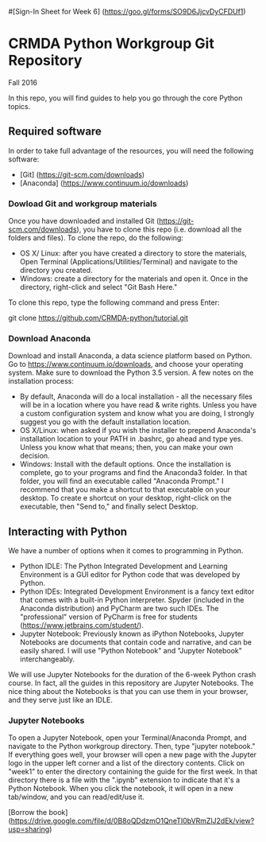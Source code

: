 #[Sign-In Sheet for Week 6] (https://goo.gl/forms/SO9D6JjcvDyCFDUf1)


# CRMDA Python Workgroup Git Repository
Fall 2016

In this repo, you will find guides to help you go through the core Python topics. 

## Required software
In order to take full advantage of the resources, you will need the following software:
 - [Git] (https://git-scm.com/downloads)
 - [Anaconda] (https://www.continuum.io/downloads)

### Dowload Git and workgroup materials 
Once you have downloaded and installed Git (https://git-scm.com/downloads), you have to clone this repo (i.e. download all the folders and files). To clone the repo, do the following:
 - OS X/ Linux: after you have created a directory to store the materials, Open Terminal (Applications/Utilities/Terminal) and navigate to the directory you created.
 - Windows: create a directory for the materials and open it. Once in the directory, right-click and select "Git Bash Here."

To clone this repo, type the following command and press Enter:

git clone https://github.com/CRMDA-python/tutorial.git

### Download Anaconda

Download and install Anaconda, a data science platform based on Python. Go to https://www.continuum.io/downloads, and choose your operating system. Make sure to download the Python 3.5 version. 
A few notes on the installation process:
 - By default, Anaconda will do a local installation - all the necessary files will be in a location where you have read & write rights. Unless you have a custom configuration system and know what you are doing, I strongly suggest you go with the default installation location. 
  - OS X/Linux: when asked if you wish the installer to prepend Anaconda's installation location to your PATH in .bashrc, go ahead and type yes. Unless you know what that means; then, you can make your own decision. 
  - Windows: Install with the default options. Once the installation is complete, go to your programs and find the Anaconda3 folder. In that folder, you will find an executable called "Anaconda Prompt." I recommend that you make a shortcut to that executable on your desktop. To create e shortcut on your desktop, right-click on the executable, then "Send to," and finally select Desktop.  

## Interacting with Python

We have a number of options when it comes to programming in Python. 
- Python IDLE: The Python Integrated Development and Learning Environment is a GUI editor for Python code that was developed by Python. 
- Python IDEs: Integrated Development Environment is a fancy text editor that comes with a built-in Python interpreter. Spyder (included in the Anaconda distribution) and PyCharm are two such IDEs. The "professional" version of PyCharm is free for students (https://www.jetbrains.com/student/). 
- Jupyter Notebook: Previously known as iPython Notebooks, Jupyter Notebooks are documents that contain code and narrative, and can be easily shared. I will use "Python Notebook" and "Jupyter Notebook" interchangeably.     

We will use Jupyter Notebooks for the duration of the 6-week Python crash course. In fact, all the guides in this repository are Jupyter Notebooks. The nice thing about the Notebooks is that you can use them in your browser, and they serve just like an IDLE. 

### Jupyter Notebooks

To open a Jupyter Notebook, open your Terminal/Anaconda Prompt, and navigate to the Python workgroup directory. Then, type "jupyter notebook." If everything goes well, your browser will open a new page with the Jupyter logo in the upper left corner and a list of the directory contents. Click on "week1" to enter the directory containing the guide for the first week. In that directory there is a file with the ".ipynb" extension to indicate that it's a Python Notebook. When you click the notebook, it will open in a new tab/window, and you can read/edit/use it.
 

[Borrow the book] (https://drive.google.com/file/d/0B8oQDdzmO1QneTI0bVRmZlJ2dEk/view?usp=sharing)
